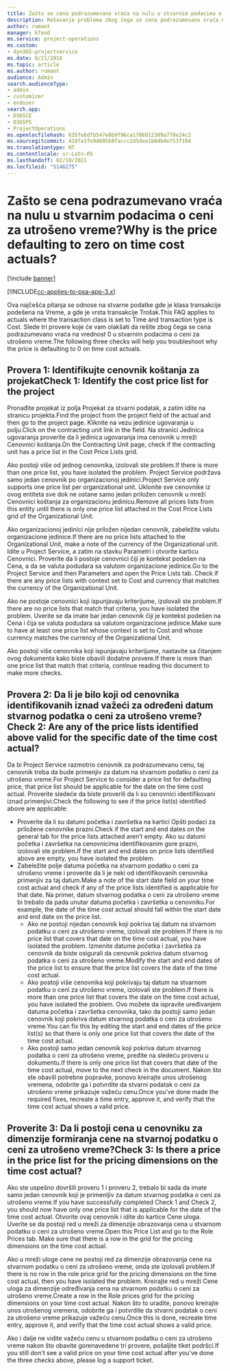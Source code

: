 ```yaml
---
title: Zašto se cena podrazumevano vraća na nulu u stvarnim podacima o ceni za utrošeno vreme?
description: Rešavanje problema zbog čega se cena podrazumevano vraća na 0 u stvarnim podacima o ceni za utrošeno vreme.
author: rumant
manager: kfend
ms.service: project-operations
ms.custom:
- dyn365-projectservice
ms.date: 8/21/2018
ms.topic: article
ms.author: rumant
audience: Admin
search.audienceType:
- admin
- customizer
- enduser
search.app:
- D365CE
- D365PS
- ProjectOperations
ms.openlocfilehash: 635fe6dfb547e8b9f96ca1786912309a770e24c2
ms.sourcegitcommit: 418fa1fe9d605b8faccc2d5dee1b04b4e753f194
ms.translationtype: HT
ms.contentlocale: sr-Latn-RS
ms.lasthandoff: 02/10/2021
ms.locfileid: "5146275"
---
```

# <a name="why-is-the-price-defaulting-to-zero-on-time-cost-actuals"></a><span data-ttu-id="73c1d-103">Zašto se cena podrazumevano vraća na nulu u stvarnim podacima o ceni za utrošeno vreme?</span><span class="sxs-lookup"><span data-stu-id="73c1d-103">Why is the price defaulting to zero on time cost actuals?</span></span>

[!include [banner](../includes/psa-now-project-operations.md)]

[!INCLUDE[cc-applies-to-psa-app-3.x](../includes/cc-applies-to-psa-app-3x.md)]

<span data-ttu-id="73c1d-104">Ova najčešća pitanja se odnose na stvarne podatke gde je klasa transakcije podešena na Vreme, a gde je vrsta transakcije Trošak.</span><span class="sxs-lookup"><span data-stu-id="73c1d-104">This FAQ applies to actuals where the transaction class is set to Time and transaction type is Cost.</span></span> <span data-ttu-id="73c1d-105">Slede tri provere koje će vam olakšati da rešite zbog čega se cena podrazumevano vraća na vrednost 0 u stvarnim podacima o ceni za utrošeno vreme.</span><span class="sxs-lookup"><span data-stu-id="73c1d-105">The following three checks will help you troubleshoot why the price is defaulting to 0 on time cost actuals.</span></span>
 
## <a name="check-1-identify-the-cost-price-list-for-the-project"></a><span data-ttu-id="73c1d-106">Provera 1: Identifikujte cenovnik koštanja za projekat</span><span class="sxs-lookup"><span data-stu-id="73c1d-106">Check 1: Identify the cost price list for the project</span></span>

<span data-ttu-id="73c1d-107">Pronađite projekat iz polja Projekat za stvarni podatak, a zatim idite na stranicu projekta.</span><span class="sxs-lookup"><span data-stu-id="73c1d-107">Find the project from the project field of the actual and then go to the project page.</span></span> <span data-ttu-id="73c1d-108">Kliknite na vezu jedinice ugovaranja u polju.</span><span class="sxs-lookup"><span data-stu-id="73c1d-108">Click on the contracting unit link in the field.</span></span> <span data-ttu-id="73c1d-109">Na stranici Jedinica ugovaranja proverite da li jedinica ugovaranja ima cenovnik u mreži Cenovnici koštanja.</span><span class="sxs-lookup"><span data-stu-id="73c1d-109">On the Contracting Unit page, check if the contracting unit has a price list in the Cost Price Lists grid.</span></span>

<span data-ttu-id="73c1d-110">Ako postoji više od jednog cenovnika, izolovali ste problem.</span><span class="sxs-lookup"><span data-stu-id="73c1d-110">If there is more than one price list, you have isolated the problem.</span></span> <span data-ttu-id="73c1d-111">Project Service podržava samo jedan cenovnik po organizacionoj jedinici.</span><span class="sxs-lookup"><span data-stu-id="73c1d-111">Project Service only supports one price list per organizational unit.</span></span> <span data-ttu-id="73c1d-112">Uklonite sve cenovnike iz ovog entiteta sve dok ne ostane samo jedan priložen cenovnik u mreži Cenovnici koštanja za organizacionu jedinicu.</span><span class="sxs-lookup"><span data-stu-id="73c1d-112">Remove all prices lists from this entity until there is only one price list attached in the Cost Price Lists grid of the Organizational Unit.</span></span>

<span data-ttu-id="73c1d-113">Ako organizacionoj jedinici nije priložen nijedan cenovnik, zabeležite valutu organizacione jedinice.</span><span class="sxs-lookup"><span data-stu-id="73c1d-113">If there are no price lists attached to the Organizational Unit, make a note of the currency of the Organizational unit.</span></span> <span data-ttu-id="73c1d-114">Idite u Project Service, a zatim na stavku Parametri i otvorite karticu Cenovnici. Proverite da li postoje cenovnici čiji je kontekst podešen na Cena, a da se valuta podudara sa valutom organizacione jedinice.</span><span class="sxs-lookup"><span data-stu-id="73c1d-114">Go to the Project Service and then Parameters and open the Price Lists tab. Check if there are any price lists with context set to Cost and currency that matches the currency of the Organizational Unit.</span></span>
 
<span data-ttu-id="73c1d-115">Ako ne postoje cenovnici koji ispunjavaju kriterijume, izolovali ste problem.</span><span class="sxs-lookup"><span data-stu-id="73c1d-115">If there are no price lists that match that criteria, you have isolated the problem.</span></span> <span data-ttu-id="73c1d-116">Uverite se da imate bar jedan cenovnik čiji je kontekst podešen na Cena i čija se valuta podudara sa valutom organizacione jedinice.</span><span class="sxs-lookup"><span data-stu-id="73c1d-116">Make sure to have at least one price list whose context is set to Cost and whose currency matches the currency of the Organizational Unit.</span></span>

<span data-ttu-id="73c1d-117">Ako postoji više cenovnika koji ispunjavaju kriterijume, nastavite sa čitanjem ovog dokumenta kako biste obavili dodatne provere.</span><span class="sxs-lookup"><span data-stu-id="73c1d-117">If there is more than one price list that match that criteria, continue reading this document to make more checks.</span></span>

## <a name="check-2-are-any-of-the-price-lists-identified-above-valid-for-the-specific-date-of-the-time-cost-actual"></a><span data-ttu-id="73c1d-118">Provera 2: Da li je bilo koji od cenovnika identifikovanih iznad važeći za određeni datum stvarnog podatka o ceni za utrošeno vreme?</span><span class="sxs-lookup"><span data-stu-id="73c1d-118">Check 2: Are any of the price lists identified above valid for the specific date of the time cost actual?</span></span>

<span data-ttu-id="73c1d-119">Da bi Project Service razmotrio cenovnik za podrazumevanu cenu, taj cenovnik treba da bude primenjiv za datum na stvarnom podatku o ceni za utrošeno vreme.</span><span class="sxs-lookup"><span data-stu-id="73c1d-119">For Project Service to consider a price list for defaulting price, that price list should be applicable for the date on the time cost actual.</span></span> <span data-ttu-id="73c1d-120">Proverite sledeće da biste proverili da li su cenovnici identifikovani iznad primenjivi:</span><span class="sxs-lookup"><span data-stu-id="73c1d-120">Check the following to see if the price list(s) identified above are applicable:</span></span>

- <span data-ttu-id="73c1d-121">Proverite da li su datumi početka i završetka na kartici Opšti podaci za priložene cenovnike prazni.</span><span class="sxs-lookup"><span data-stu-id="73c1d-121">Check if the start and end dates on the general tab for the price lists attached aren’t empty.</span></span> <span data-ttu-id="73c1d-122">Ako su datumi početka i završetka na cenovnicima identifikovanim gore prazni, izolovali ste problem.</span><span class="sxs-lookup"><span data-stu-id="73c1d-122">If the start and end dates on price lists identified above are empty, you have isolated the problem.</span></span> 
- <span data-ttu-id="73c1d-123">Zabeležite polje datuma početka na stvarnom podatku o ceni za utrošeno vreme i proverite da li je neki od identifikovanih cenovnika primenjiv za taj datum.</span><span class="sxs-lookup"><span data-stu-id="73c1d-123">Make a note of the start date field on your time cost actual and check if any of the price lists identified is applicable for that date.</span></span> <span data-ttu-id="73c1d-124">Na primer, datum stvarnog podatka o ceni za utrošeno vreme bi trebalo da pada unutar datuma početka i završetka u cenovniku.</span><span class="sxs-lookup"><span data-stu-id="73c1d-124">For example, the date of the time cost actual should fall within the start date and end date on the price list.</span></span> 
    - <span data-ttu-id="73c1d-125">Ako ne postoji nijedan cenovnik koji pokriva taj datum na stvarnom podatku o ceni za utrošeno vreme, izolovali ste problem.</span><span class="sxs-lookup"><span data-stu-id="73c1d-125">If there is no price list that covers that date on the time cost actual, you have isolated the problem.</span></span> <span data-ttu-id="73c1d-126">Izmenite datume početka i završetka za cenovnik da biste osigurali da cenovnik pokriva datum stvarnog podatka o ceni za utrošeno vreme.</span><span class="sxs-lookup"><span data-stu-id="73c1d-126">Modify the start and end dates of the price list to ensure that the price list covers the date of the time cost actual.</span></span> 
    - <span data-ttu-id="73c1d-127">Ako postoji više cenovnika koji pokrivaju taj datum na stvarnom podatku o ceni za utrošeno vreme, izolovali ste problem.</span><span class="sxs-lookup"><span data-stu-id="73c1d-127">If there is more than one price list that covers the date on the time cost actual, you have isolated the problem.</span></span> <span data-ttu-id="73c1d-128">Ovo možete da ispravite uređivanjem datuma početka i završetka cenovnika, tako da postoji samo jedan cenovnik koji pokriva datum stvarnog podatka o ceni za utrošeno vreme.</span><span class="sxs-lookup"><span data-stu-id="73c1d-128">You can fix this by editing the start and end dates of the price list(s) so that there is only one price list that covers the date of the time cost actual.</span></span> 
    - <span data-ttu-id="73c1d-129">Ako postoji samo jedan cenovnik koji pokriva datum stvarnog podatka o ceni za utrošeno vreme, pređite na sledeću proveru u dokumentu.</span><span class="sxs-lookup"><span data-stu-id="73c1d-129">If there is only one price list that covers that date of the time cost actual, move to the next check in the document.</span></span>
<span data-ttu-id="73c1d-130">Nakon što ste obavili potrebne popravke, ponovo kreirajte unos utrošenog vremena, odobrite ga i potvrdite da stvarni podatak o ceni za utrošeno vreme prikazuje važeću cenu.</span><span class="sxs-lookup"><span data-stu-id="73c1d-130">Once you’ve done made the required fixes, recreate a time entry, approve it, and verify that the time cost actual shows a valid price.</span></span>

## <a name="check-3-is-there-a-price-in-the-price-list-for-the-pricing-dimensions-on-the-time-cost-actual"></a><span data-ttu-id="73c1d-131">Proverite 3: Da li postoji cena u cenovniku za dimenzije formiranja cene na stvarnoj podatku o ceni za utrošeno vreme?</span><span class="sxs-lookup"><span data-stu-id="73c1d-131">Check 3: Is there a price in the price list for the pricing dimensions on the time cost actual?</span></span>

<span data-ttu-id="73c1d-132">Ako ste uspešno dovršili proveru 1 i proveru 2, trebalo bi sada da imate samo jedan cenovnik koji je primenljiv za datum stvarnog podatka o ceni za utrošeno vreme.</span><span class="sxs-lookup"><span data-stu-id="73c1d-132">If you have successfully completed Check 1 and Check 2, you should now have only one price list that is applicable for the date of the time cost actual.</span></span> <span data-ttu-id="73c1d-133">Otvorite ovaj cenovnik i idite do kartice Cene uloga. Uverite se da postoji red u mreži za dimenzije obrazovanja cena u stvarnom podatku o ceni za utrošeno vreme.</span><span class="sxs-lookup"><span data-stu-id="73c1d-133">Open this Price List and go to the Role Prices tab. Make sure that there is a row in the grid for the pricing dimensions on the time cost actual.</span></span>

<span data-ttu-id="73c1d-134">Ako u mreži uloge cene ne postoji red za dimenzije obrazovanja cene na stvarnom podatku o ceni za utrošeno vreme, onda ste izolovali problem.</span><span class="sxs-lookup"><span data-stu-id="73c1d-134">If there is no row in the role price grid for the pricing dimensions on the time cost actual, then you have isolated the problem.</span></span> <span data-ttu-id="73c1d-135">Kreirajte red u mreži Cene uloga za dimenzije određivanja cena na stvarnom podatku o ceni za utrošeno vreme.</span><span class="sxs-lookup"><span data-stu-id="73c1d-135">Create a row in the Role prices grid for the pricing dimensions on your time cost actual.</span></span> <span data-ttu-id="73c1d-136">Nakon što to uradite, ponovo kreirajte unos utrošenog vremena, odobrite ga i potvrdite da stvarni podatak o ceni za utrošeno vreme prikazuje važeću cenu.</span><span class="sxs-lookup"><span data-stu-id="73c1d-136">Once this is done, recreate time entry, approve it, and verify that the time cost actual shows a valid price.</span></span>
 
<span data-ttu-id="73c1d-137">Ako i dalje ne vidite važeću cenu u stvarnom podatku o ceni za utrošeno vreme nakon što obavite gorenavedene tri provere, pošaljite tiket podršci.</span><span class="sxs-lookup"><span data-stu-id="73c1d-137">If you still don't see a valid price on your time cost actual after you’ve done the three checks above, please log a support ticket.</span></span>



